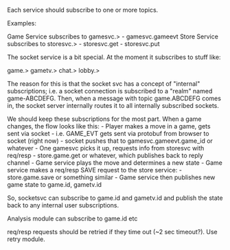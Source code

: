 Each service should subscribe to one or more topics.

Examples:

Game Service subscribes to gamesvc.>
    - gamesvc.gameevt
Store Service subscribes to storesvc.>
    - storesvc.get
    - storesvc.put

The socket service is a bit special. At the moment it subscribes to stuff like:

game.>
gametv.>
chat.>
lobby.>

The reason for this is that the socket svc has a concept of "internal" subscriptions; i.e. a socket connection is subscribed to a "realm" named game-ABCDEFG. Then, when a message with topic game.ABCDEFG comes in, the socket server internally routes it to all internally subscribed sockets.

We should keep these subscriptions for the most part. When a game changes, the flow looks like this:
    - Player makes a move in a game, gets sent via socket
        - i.e. GAME_EVT gets sent via protobuf from browser to socket (right now)
        - socket pushes that to gamesvc.gameevt.game_id or whatever
    - One gamesvc picks it up, requests info from storesvc with req/resp
        - store.game.get or whatever, which publishes back to reply channel
    - Game service plays the move and determines a new state
    - Game service makes a req/resp SAVE request to the store service:
        - store.game.save or something similar
    - Game service then publishes new game state to game.id, gametv.id

So, socketsvc can subscribe to game.id and gametv.id and publish the state back to any internal user subscriptions.

Analysis module can subscribe to game.id etc

req/resp requests should be retried if they time out (~2 sec timeout?). Use retry module.